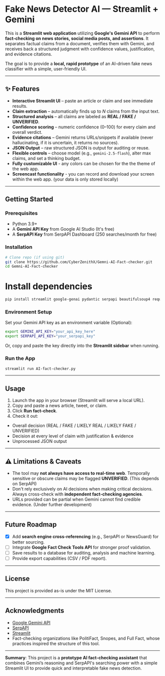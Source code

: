 # Fake News Detector AI — Streamlit + Gemini

This is a **Streamlit web application** utilizing **Google's Gemini API** to perform **fact-checking on news stories, social media posts, and assertions**. It separates factual claims from a document, verifies them with Gemini, and receives back a structured judgment with confidence values, justification, and evidence citations.

The goal is to provide a **local, rapid prototype** of an AI-driven fake news classifier with a simple, user-friendly UI.

---

## ✨ Features
- **Interactive Streamlit UI** – paste an article or claim and see immediate results.
- **Claim extraction** – automatically finds up to *N* claims from the input text.
- **Structured analysis** – all claims are labeled as **REAL / FAKE / UNVERIFIED**.
- **Confidence scoring** – numeric confidence (0–100) for every claim and overall verdict.
- **Evidence citations** – Gemini returns URLs/snippets if available (never hallucinating, if it is uncertain, it returns no sources).
- **JSON Output** – raw structured JSON is output for auditing or reuse.
- **Flexible controls** – choose model (e.g., `gemini-2.5-flash`), alter max claims, and set a thinking budget.
- **Fully customizable UI** - any colors can be chosen for the the theme of the web app.
- **Screencast functionality** - you can record and download your screen within the web app. (your data is only stored locally)
---

## Getting Started

### Prerequisites
- Python 3.9+
- A **Gemini API Key** from Google AI Studio (It's free)
- A **SerpAPI Key** from SerpAPI Dashboard (250 searches/month for free)

### Installation
```bash
# Clone repo (if using git)
git clone https://github.com/CyberZenithX/Gemni-AI-Fact-checker.git
cd Gemni-AI-Fact-checker
```

# Install dependencies
```bash
pip install streamlit google-genai pydantic serpapi beautifulsoup4 requests
```


### Environment Setup
Set your Gemini API key as an environment variable (Optional):
```bash
export GEMINI_API_KEY="your_api_key_here"
export SERPAPI_API_KEY="your_serpapi_key"
```
Or, copy and paste the key directly into the **Streamlit sidebar** when running.

### Run the App
```bash
streamlit run AI-fact-checker.py
```

---
## Usage
1. Launch the app in your browser (Streamlit will serve a local URL).
2. Copy and paste a news article, tweet, or claim.
3. Click **Run fact-check**.
4. Check it out:
- Overall decision (REAL / FAKE / LIKELY REAL / LIKELY FAKE / UNVERIFIED)
- Decision at every level of claim with justification & evidence
- Unprocessed JSON output

---

## ⚠️ Limitations & Caveats
- The tool may **not always have access to real-time web**. Temporally sensitive or obscure claims may be flagged **UNVERIFIED**. (This depends on SerpAPI)
- Don't rely exclusively on AI decisions when making critical decisions. Always cross-check with **independent fact-checking agencies**.
- URLs provided can be partial when Gemini cannot find credible evidence. (Under further development)

---

## Future Roadmap
- [x] Add **search engine cross-referencing** (e.g., SerpAPI or NewsGuard) for better sourcing.
- [ ] Integrate **Google Fact Check Tools API** for stronger proof validation.
- [ ] Save results to a database for auditing, analysis and machine learning.
- [ ] Provide export capabilities (CSV / PDF report).

---

## License
This project is provided as-is under the MIT License.

---

## Acknowledgments
- [Google Gemini API](https://ai.google.dev)
- [SerpAPI](https://serpapi.com)
- [Streamlit](https://streamlit.io)
- Fact-checking organizations like PolitiFact, Snopes, and Full Fact, whose practices inspired the structure of this tool.

---

**Summary**: This project is a **prototype AI fact-checking assistant** that combines Gemini’s reasoning and SerpAPI's searching power with a simple Streamlit UI to provide quick and interpretable fake news detection.
